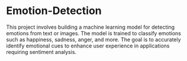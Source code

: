 # Emotion-Detection

This project involves building a machine learning model for detecting emotions from text or images. The model is trained to classify emotions such as happiness, sadness, anger, and more. The goal is to accurately identify emotional cues to enhance user experience in applications requiring sentiment analysis.





